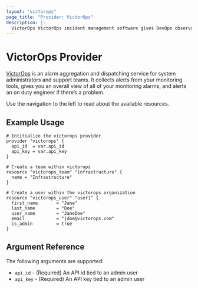 ```yaml
---
layout: "victorops"
page_title: "Provider: VictorOps"
description: |-
  VictorOps VictorOps incident management software gives DevOps observability, collaboration, & real-time alerting, to build, deploy, & operate software.
---
```


# VictorOps Provider

[VictorOps](https://www.victorops.com) is an alarm aggregation and dispatching service for system administrators and support teams. It collects alerts from your monitoring tools, gives you an overall view of all of your monitoring alarms, and alerts an on duty engineer if there’s a problem.

Use the navigation to the left to read about the available resources.

## Example Usage

```hcl
# Intitialize the victorops provider
provider "victorops" {
  api_id  = var.api_id
  api_key = var.api_key
}

# Create a team within victorops
resource "victorops_team" "infrastructure" {
  name = "Infrastructure"
}

# Create a user within the victorops organization
resource "victorops_user" "user1" {
  first_name       = "Jane"
  last_name        = "Doe"
  user_name        = "JaneDoe"
  email            = "jdoe@victorops.com"
  is_admin         = true
}
```

## Argument Reference

The following arguments are supported:

* `api_id` - (Required) An API id tied to an admin user
* `api_key` - (Required) An API key tied to an admin user
